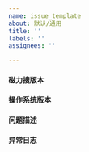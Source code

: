 ```yaml
---
name: issue_template
about: 默认/通用
title: ''
labels: ''
assignees: ''

---
```


#### 磁力搜版本


#### 操作系统版本


#### 问题描述


#### 异常日志
```

```
